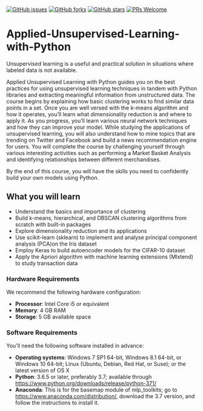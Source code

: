 [![GitHub issues](https://img.shields.io/github/issues/TrainingByPackt/Applied-Unsupervised-Learning-with-Python.svg)](https://github.com/TrainingByPackt/Applied-Unsupervised-Learning-with-Python/issues)
[![GitHub forks](https://img.shields.io/github/forks/TrainingByPackt/Applied-Unsupervised-Learning-with-Python.svg)](https://github.com/TrainingByPackt/Applied-Unsupervised-Learning-with-Python/network)
[![GitHub stars](https://img.shields.io/github/stars/TrainingByPackt/Applied-Unsupervised-Learning-with-Python.svg)](https://github.com/TrainingByPackt/Applied-Unsupervised-Learning-with-Python/stargazers)
[![PRs Welcome](https://img.shields.io/badge/PRs-welcome-brightgreen.svg)](https://github.com/TrainingByPackt/Applied-Unsupervised-Learning-with-Python/pulls)

# Applied-Unsupervised-Learning-with-Python
Unsupervised learning is a useful and practical solution in situations where labeled data is not available. 

Applied Unsupervised Learning with Python guides you on the best practices for using unsupervised learning techniques in tandem with Python libraries and extracting meaningful information from unstructured data. The course begins by explaining how basic clustering works to find similar data points in a set. Once you are well versed with the k-means algorithm and how it operates, you’ll learn what dimensionality reduction is and where to apply it. As you progress, you’ll learn various neural network techniques and how they can improve your model. While studying the applications of unsupervised learning, you will also understand how to mine topics that are trending on Twitter and Facebook and build a news recommendation engine for users. You will complete the course by challenging yourself through various interesting activities such as performing a Market Basket Analysis and identifying relationships between different merchandises. 

By the end of this course, you will have the skills you need to confidently build your own models using Python.

## What you will learn
* Understand the basics and importance of clustering
* Build k-means, hierarchical, and DBSCAN clustering algorithms from scratch with built-in packages
* Explore dimensionality reduction and its applications
* Use scikit-learn (sklearn) to implement and analyse principal component analysis (PCA)on the Iris dataset
* Employ Keras to build autoencoder models for the CIFAR-10 dataset
* Apply the Apriori algorithm with machine learning extensions (Mlxtend) to study transaction data

### Hardware Requirements
We recommend the following hardware configuration:
* __Processor__: Intel Core i5 or equivalent
*	__Memory__: 4 GB RAM
*	__Storage__: 5 GB available space


### Software Requirements
You'll need the following software installed in advance:
*	__Operating systems__: Windows 7 SP1 64-bit, Windows 8.1 64-bit, or Windows 10 64-bit; Linux (Ubuntu, Debian, Red Hat, or Suse); or the latest version of OS X
*	__Python__: 3.6.5 or later, preferably 3.7; available through https://www.python.org/downloads/release/python-371/
*	__Anaconda__: This is for the basemap module of mlp_toolkits; go to https://www.anaconda.com/distribution/, download the 3.7 version, and follow the instructions to install it.
